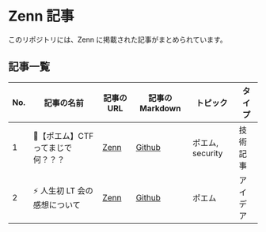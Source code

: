# Zenn 記事

このリポジトリには、Zenn に掲載された記事がまとめられています。

## 記事一覧

| No. | 記事の名前                         | 記事の URL                                                      | 記事の Markdown                       | トピック         | タイプ   |
| --- | ---------------------------------- | --------------------------------------------------------------- | ------------------------------------- | ---------------- | -------- |
| 1   | 🏁【ポエム】CTF ってまじで何？？？ | [Zenn](https://zenn.dev/nitic_students/articles/01-what-is-ctf) | [Github](/articles/01-what-is-ctf.md) | ポエム, security | 技術記事 |
| 2   | ⚡ 人生初 LT 会の感想について      | [Zenn](https://zenn.dev/fukayatti0/articles/02-my-first-lt)     | [Github](/articles/02-my-first-lt.md) | ポエム           | アイデア |
